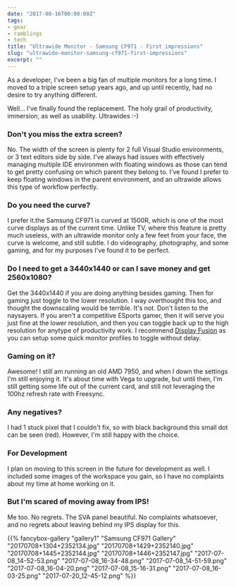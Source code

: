 ```yaml
---
date: "2017-08-16T00:00:00Z"
tags:
- gear
- ramblings
- tech
title: "Ultrawide Monitor - Samsung CF971 - First impressions"
slug: "ultrawide-monitor-samsung-cf971-first-impressions"
excerpt: ""
---
```


As a developer, I've been a big fan of multiple monitors for a long time. I moved to a triple screen setup years ago, and up until recently, had no desire to try anything different.

Well... I've finally found the replacement. The holy grail of productivity, immersion, as well as usability. Ultrawides :-)

### Don't you miss the extra screen?

No. The width of the screen is plenty for 2 full Visual Studio environments, or 3 text editors side by side. I've always had issues with effectively managing multiple IDE environmen with floating windows as those can tend to get pretty confusing on which parent they belong to. I've found I prefer to keep floating windows in the parent environment, and an ultrawide allows this type of workflow perfectly.

### Do you need the curve?

I prefer it.the Samsung CF971 is curved at 1500R, which is one of the most curve displays as of the current time. Unlike TV, where this feature is pretty much useless, with an ultrawide monitor only a few feet from your face, the curve is welcome, and still subtle. I do videography, photography, and some gaming, and for my purposes I've found it to be perfect.

### Do I need to get a 3440x1440 or can I save money and get 2560x1080?

Get the 3440x1440 if you are doing anything besides gaming. Then for gaming just toggle to the lower resolution. I way overthought this too, and thought the downscaling would be terrible. It's not. Don't listen to the naysayers. If you aren't a competitive ESports gamer, then it will serve you just fine at the lower resolution, and then you can toggle back up to the high resolution for anytype of productivity work. I recommend [Display Fusion](http://bit.ly/2vCYNah) as you can setup some quick monitor profiles to toggle without delay.

### Gaming on it?

Awesome! I still am running an old AMD 7950, and when I down the settings I'm still enjoying it. It's about time with Vega to upgrade, but until then, I'm still getting some life out of the current card, and still not leveraging the 100hz refresh rate with Freesync.

### Any negatives?

I had 1 stuck pixel that I couldn't fix, so with black background this small dot can be seen (red). However, I'm still happy with the choice.

### For Development

I plan on moving to this screen in the future for development as well. I included some images of the workspace you gain, so I have no complaints about my time at home working on it.

### But I'm scared of moving away from IPS!

Me too. No regrets. The SVA panel beautiful. No complaints whatsoever, and no regrets about leaving behind my IPS display for this.

{{% fancybox-gallery
    "gallery1"
    "Samsung CF971 Gallery"
    "20170708+1304+2352134.jpg"
    "20170708+1429+2352140.jpg"
    "20170708+1445+2352144.jpg"
    "20170708+1446+2352147.jpg"
    "2017-07-08_14-52-53.png"
    "2017-07-08_16-34-48.png"
    "2017-07-08_14-51-59.png"
    "2017-07-08_16-04-20.png"
    "2017-07-08_15-16-31.png"
    "2017-07-08_16-03-25.png"
    "2017-07-20_12-45-12.png"
%}}
